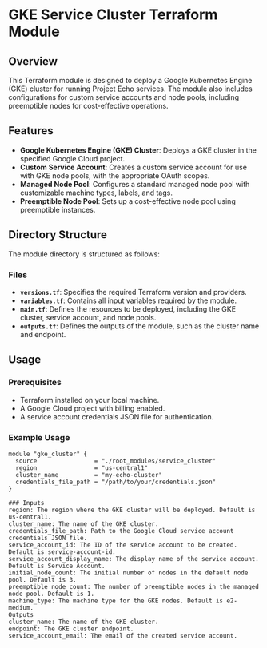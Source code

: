 # GKE Service Cluster Terraform Module

## Overview

This Terraform module is designed to deploy a Google Kubernetes Engine (GKE) cluster for running Project Echo services. The module also includes configurations for custom service accounts and node pools, including preemptible nodes for cost-effective operations.

## Features

- **Google Kubernetes Engine (GKE) Cluster**: Deploys a GKE cluster in the specified Google Cloud project.
- **Custom Service Account**: Creates a custom service account for use with GKE node pools, with the appropriate OAuth scopes.
- **Managed Node Pool**: Configures a standard managed node pool with customizable machine types, labels, and tags.
- **Preemptible Node Pool**: Sets up a cost-effective node pool using preemptible instances.

## Directory Structure

The module directory is structured as follows:


### Files

- **`versions.tf`**: Specifies the required Terraform version and providers.
- **`variables.tf`**: Contains all input variables required by the module.
- **`main.tf`**: Defines the resources to be deployed, including the GKE cluster, service account, and node pools.
- **`outputs.tf`**: Defines the outputs of the module, such as the cluster name and endpoint.

## Usage

### Prerequisites

- Terraform installed on your local machine.
- A Google Cloud project with billing enabled.
- A service account credentials JSON file for authentication.

### Example Usage

```hcl
module "gke_cluster" {
  source                = "./root_modules/service_cluster"
  region                = "us-central1"
  cluster_name          = "my-echo-cluster"
  credentials_file_path = "/path/to/your/credentials.json"
}

### Inputs
region: The region where the GKE cluster will be deployed. Default is us-central1.
cluster_name: The name of the GKE cluster.
credentials_file_path: Path to the Google Cloud service account credentials JSON file.
service_account_id: The ID of the service account to be created. Default is service-account-id.
service_account_display_name: The display name of the service account. Default is Service Account.
initial_node_count: The initial number of nodes in the default node pool. Default is 3.
preemptible_node_count: The number of preemptible nodes in the managed node pool. Default is 1.
machine_type: The machine type for the GKE nodes. Default is e2-medium.
Outputs
cluster_name: The name of the GKE cluster.
endpoint: The GKE cluster endpoint.
service_account_email: The email of the created service account.
